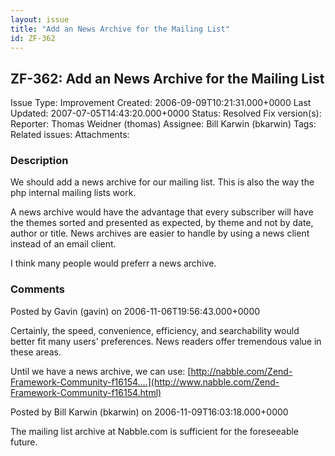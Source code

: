 ```yaml
---
layout: issue
title: "Add an News Archive for the Mailing List"
id: ZF-362
---
```


ZF-362: Add an News Archive for the Mailing List
------------------------------------------------

 Issue Type: Improvement Created: 2006-09-09T10:21:31.000+0000 Last Updated: 2007-07-05T14:43:20.000+0000 Status: Resolved Fix version(s): 
 Reporter:  Thomas Weidner (thomas)  Assignee:  Bill Karwin (bkarwin)  Tags: 
 Related issues: 
 Attachments: 
### Description

We should add a news archive for our mailing list. This is also the way the php internal mailing lists work.

A news archive would have the advantage that every subscriber will have the themes sorted and presented as expected, by theme and not by date, author or title. News archives are easier to handle by using a news client instead of an email client.

I think many people would preferr a news archive.

 

 

### Comments

Posted by Gavin (gavin) on 2006-11-06T19:56:43.000+0000

Certainly, the speed, convenience, efficiency, and searchability would better fit many users' preferences. News readers offer tremendous value in these areas.

Until we have a news archive, we can use: [http://nabble.com/Zend-Framework-Community-f16154.…](http://www.nabble.com/Zend-Framework-Community-f16154.html)

 

 

Posted by Bill Karwin (bkarwin) on 2006-11-09T16:03:18.000+0000

The mailing list archive at Nabble.com is sufficient for the foreseeable future.

 

 